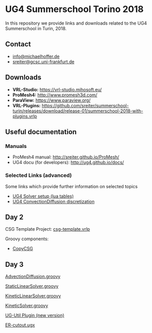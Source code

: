 # UG4 Summerschool Torino 2018
In this repository we provide links and downloads related to the UG4 Summerschool in Turin, 2018.

## Contact
- info@michaelhoffer.de
- sreiter@gcsc.uni-frankfurt.de


## Downloads
- **VRL-Studio:** https://vrl-studio.mihosoft.eu/
- **ProMesh4:** http://www.promesh3d.com/
- **ParaView:** https://www.paraview.org/
- **VRL-Plugins:** https://github.com/sreiter/summerschool-turin/releases/download/release-01/summerschool-2018-with-plugins.vrlp


## Useful documentation
### Manuals
- ProMesh4 manual: http://sreiter.github.io/ProMesh/
- UG4 docu (for developers): http://ug4.github.io/docs/

### Selected Links (advanced)
Some links which provide further information on selected topics

- [UG4 Solver setup (lua tables)](http://ug4.github.io/docs/group__solver__util.html#details)
- [UG4 ConvectionDiffusion discretization](http://ug4.github.io/docs/plugins/classug_1_1_convection_diffusion_plugin_1_1_convection_diffusion_base.html#details)

## Day 2

CSG Template Project: [csg-template.vrlp](https://github.com/sreiter/summerschool-turin/releases/download/release-01/csg-template.vrlp)

Groovy components: 
- [CopyCSG](https://gist.github.com/miho/1e491643d713018f3efad18a2221240a)

## Day 3

[AdvectionDiffusion.groovy](https://gist.github.com/miho/619fe912e63687c202e8a93a933f603e)

[StaticLinearSolver.groovy](https://gist.github.com/miho/d22090f92078c1ea41fbac9754501108)

[KineticLinearSolver.groovy](https://gist.github.com/miho/0ddf97633a087ea960d24a4f5ad17784)

[KineticSolver.groovy](https://gist.github.com/miho/b4b4eb3d3561f71a18fc9168d992b5fa)

[UG-Util Plugin (new version)](https://github.com/sreiter/summerschool-turin/releases/download/release-01/VRL-UG-Util.jar)

[ER-cutout.ugx](https://github.com/sreiter/summerschool-turin/releases/download/release-01/ER-cutout.ugx)
